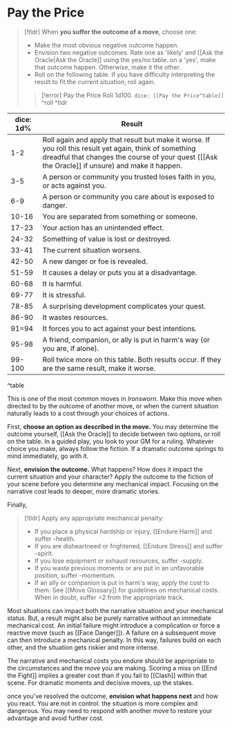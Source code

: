 # Pay the Price
>[!tldr] When **you suffer the outcome of a move**, choose one:
>- Make the most obvious negative outcome happen.
>- Envision two negative outcomes. Rate one as 'likely' and [[Ask the Oracle|Ask the Oracle]] using the yes/no table. on a 'yes', make that outcome happen. Otherwise, make it the other.
>- Roll on the following table. If you have difficulty interpreting the result to fit the current situation, roll again.
>>[!error] Pay the Price
>>Roll 1d100.
>>`dice: [[Pay the Price^table]]`
>^roll
^tldr



| dice: 1d% | Result                                                                                                                                                                                                      |
| --------- | ----------------------------------------------------------------------------------------------------------------------------------------------------------------------------------------------------------- |
| 1-2       | Roll again and apply that result but make it worse. If you roll this result yet again, think of something dreadful that changes the course of your quest ([[Ask the Oracle]] if unsure) and make it happen. |
| 3-5       | A person or community you trusted loses faith in you, or acts against you.                                                                                                                                  |
| 6-9       | A person or community you care about is exposed to danger.                                                                                                                                                  |
| 10-16     | You are separated from something or someone.                                                                                                                                                                |
| 17-23     | Your action has an unintended effect.                                                                                                                                                                       |
| 24-32     | Something of value is lost or destroyed.                                                                                                                                                                    |
| 33-41     | The current situation worsens.                                                                                                                                                                              |
| 42-50     | A new danger or foe is revealed.                                                                                                                                                                            |
| 51-59     | It causes a delay or puts you at a disadvantage.                                                                                                                                                            |
| 60-68     | It is harmful.                                                                                                                                                                                              |
| 69-77     | It is stressful.                                                                                                                                                                                            |
| 78-85     | A surprising development complicates your quest.                                                                                                                                                            |
| 86-90     | It wastes resources.                                                                                                                                                                                        |
| 91=94     | It forces you to act against your best intentions.                                                                                                                                                          |
| 95-98     | A friend, companion, or ally is put in harm's way (or you are, if alone).                                                                                                                                   |
| 99-100    | Roll twice more on this table. Both results occur. If they are the same result, make it worse.                                                                                                              |
^table

This is one of the most common moves in *Ironsworn*. Make this move when directed to by the outcome of another move, or when the current situation naturally leads to a cost through your choices of actions.

First, **choose an option as described in the move.** You may determine the outcome yourself, [[Ask the Oracle]] to decide between two options, or roll on the table. In a guided play, you look to your GM for a ruling. Whatever choice you make, always follow the fiction. If a dramatic outcome springs to mind immediately, go with it.

Next, **envision the outcome.** What happens? How does it impact the current situation and your character? Apply the outcome to the fiction of your scene before you determine any mechanical impact. Focusing on the narrative cost leads to deeper, more dramatic stories.

Finally, 
>[!tldr] Apply any appropriate mechanical penalty:
>- If you place a physical hardship or injury, [[Endure Harm]] and suffer -health.
>- If you are disheartneed or frightened, [[Endure Stress]] and suffer -spirit.
>- If you lose equipment or exhaust resources, suffer -supply.
>- If you waste previous moments or are put in an unfavorable position, suffer -momentum.
>- If an ally or companion is put in harm's way, apply the cost to them.
See [[Move Glossary]] for guidelines on mechanical costs. When in doubt, suffer =2 from the appropriate track.

Most situations can impact both the narrative situation and your mechanical status. But, a result might also be purely narrative without an immediate mechanical cost. An initial failure might introduce a complication or force a reactive move (such as [[Face Danger]]). A failure on a subsequent move can then introduce a mechanical penalty. In this way, failures build on each other, and the situation gets riskier and more intense.

The narrative and mechanical costs you endure should be appropriate to the circumstances and the move you are making. Scoring a miss on [[End the Fight]] implies a greater cost than if you fail to [[Clash]] within that scene. For dramatic moments and decisive moves, up the stakes.

once you've resolved the outcome, **envision what happens next** and how you react. You are not in control. the situation is more complex and dangerous. You may need to respond with another move to restore your advantage and avoid further cost.